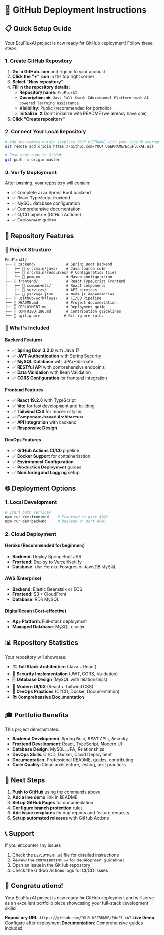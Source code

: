 # 🚀 GitHub Deployment Instructions

## 📋 Quick Setup Guide

Your EduFluxAI project is now ready for GitHub deployment! Follow these steps:

### 1. Create GitHub Repository

1. **Go to GitHub.com** and sign in to your account
2. **Click the "+" icon** in the top right corner
3. **Select "New repository"**
4. **Fill in the repository details:**
   - **Repository name**: `EduFluxAI`
   - **Description**: `🎓 Java Full Stack Educational Platform with AI-powered learning assistance`
   - **Visibility**: Public (recommended for portfolio)
   - **Initialize**: ❌ Don't initialize with README (we already have one)
5. **Click "Create repository"**

### 2. Connect Your Local Repository

```bash
# Add the remote origin (replace YOUR_USERNAME with your GitHub username)
git remote add origin https://github.com/YOUR_USERNAME/EduFluxAI.git

# Push your code to GitHub
git push -u origin master
```

### 3. Verify Deployment

After pushing, your repository will contain:
- ✅ Complete Java Spring Boot backend
- ✅ React TypeScript frontend
- ✅ MySQL database configuration
- ✅ Comprehensive documentation
- ✅ CI/CD pipeline (GitHub Actions)
- ✅ Deployment guides

## 🎯 Repository Features

### 📁 Project Structure
```
EduFluxAI/
├── 📁 backend/              # Spring Boot Backend
│   ├── 📁 src/main/java/    # Java source code
│   ├── 📁 src/main/resources/ # Configuration files
│   └── 📄 pom.xml           # Maven configuration
├── 📁 frontend/             # React TypeScript Frontend
│   ├── 📁 components/       # React components
│   ├── 📁 services/         # API services
│   └── 📄 package.json      # Node.js dependencies
├── 📁 .github/workflows/    # CI/CD Pipeline
├── 📄 README.md             # Project documentation
├── 📄 DEPLOYMENT.md         # Deployment guide
├── 📄 CONTRIBUTING.md       # Contribution guidelines
└── 📄 .gitignore           # Git ignore rules
```

### 🚀 What's Included

#### Backend Features
- ✅ **Spring Boot 3.2.0** with Java 17
- ✅ **JWT Authentication** with Spring Security
- ✅ **MySQL Database** with JPA/Hibernate
- ✅ **RESTful API** with comprehensive endpoints
- ✅ **Data Validation** with Bean Validation
- ✅ **CORS Configuration** for frontend integration

#### Frontend Features
- ✅ **React 19.2.0** with TypeScript
- ✅ **Vite** for fast development and building
- ✅ **Tailwind CSS** for modern styling
- ✅ **Component-based Architecture**
- ✅ **API Integration** with backend
- ✅ **Responsive Design**

#### DevOps Features
- ✅ **GitHub Actions CI/CD** pipeline
- ✅ **Docker Support** for containerization
- ✅ **Environment Configuration**
- ✅ **Production Deployment** guides
- ✅ **Monitoring and Logging** setup

## 🌐 Deployment Options

### 1. Local Development
```bash
# Start both services
npm run dev:frontend    # Frontend on port 3000
npm run dev:backend     # Backend on port 8080
```

### 2. Cloud Deployment

#### Heroku (Recommended for beginners)
- **Backend**: Deploy Spring Boot JAR
- **Frontend**: Deploy to Vercel/Netlify
- **Database**: Use Heroku Postgres or JawsDB MySQL

#### AWS (Enterprise)
- **Backend**: Elastic Beanstalk or ECS
- **Frontend**: S3 + CloudFront
- **Database**: RDS MySQL

#### DigitalOcean (Cost-effective)
- **App Platform**: Full-stack deployment
- **Managed Database**: MySQL cluster

## 📊 Repository Statistics

Your repository will showcase:
- 🏗️ **Full Stack Architecture** (Java + React)
- 🔐 **Security Implementation** (JWT, CORS, Validation)
- 🗄️ **Database Design** (MySQL with relationships)
- 🎨 **Modern UI/UX** (React + Tailwind CSS)
- 🚀 **DevOps Practices** (CI/CD, Docker, Documentation)
- 📚 **Comprehensive Documentation**

## 🎓 Portfolio Benefits

This project demonstrates:
- **Backend Development**: Spring Boot, REST APIs, Security
- **Frontend Development**: React, TypeScript, Modern UI
- **Database Design**: MySQL, JPA, Relationships
- **DevOps Skills**: CI/CD, Docker, Cloud Deployment
- **Documentation**: Professional README, guides, contributing
- **Code Quality**: Clean architecture, testing, best practices

## 🔗 Next Steps

1. **Push to GitHub** using the commands above
2. **Add a live demo** link in README
3. **Set up GitHub Pages** for documentation
4. **Configure branch protection** rules
5. **Add issue templates** for bug reports and feature requests
6. **Set up automated releases** with GitHub Actions

## 📞 Support

If you encounter any issues:
1. Check the `DEPLOYMENT.md` file for detailed instructions
2. Review the `CONTRIBUTING.md` for development guidelines
3. Open an issue in the GitHub repository
4. Check the GitHub Actions logs for CI/CD issues

## 🎉 Congratulations!

Your EduFluxAI project is now ready for GitHub deployment and will serve as an excellent portfolio piece showcasing your full-stack development skills!

**Repository URL**: `https://github.com/YOUR_USERNAME/EduFluxAI`
**Live Demo**: Configure after deployment
**Documentation**: Comprehensive guides included
